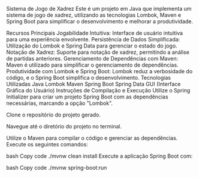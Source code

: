 Sistema de Jogo de Xadrez
Este é um projeto em Java que implementa um sistema de jogo de xadrez, utilizando as tecnologias Lombok, Maven e Spring Boot para simplificar o desenvolvimento e melhorar a produtividade.

Recursos Principais
Jogabilidade Intuitiva: Interface de usuário intuitiva para uma experiência envolvente.
Persistência de Dados Simplificada: Utilização do Lombok e Spring Data para gerenciar o estado do jogo.
Notação de Xadrez: Suporte para notação de xadrez, permitindo a análise de partidas anteriores.
Gerenciamento de Dependências com Maven: Maven é utilizado para simplificar o gerenciamento de dependências.
Produtividade com Lombok e Spring Boot: Lombok reduz a verbosidade do código, e o Spring Boot simplifica o desenvolvimento.
Tecnologias Utilizadas
Java
Lombok
Maven
Spring Boot
Spring Data
GUI (Interface Gráfica do Usuário)
Instruções de Compilação e Execução
Utilize o Spring Initializer para criar um projeto Spring Boot com as dependências necessárias, marcando a opção "Lombok".

Clone o repositório do projeto gerado.

Navegue até o diretório do projeto no terminal.

Utilize o Maven para compilar o código e gerenciar as dependências. Execute os seguintes comandos:

bash
Copy code
./mvnw clean install
Execute a aplicação Spring Boot com:

bash
Copy code
./mvnw spring-boot:run
